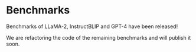 # Benchmarks

Benchmarks of LLaMA-2, InstructBLIP and GPT-4 have been released!

We are refactoring the code of the remaining benchmarks and will publish it soon.
